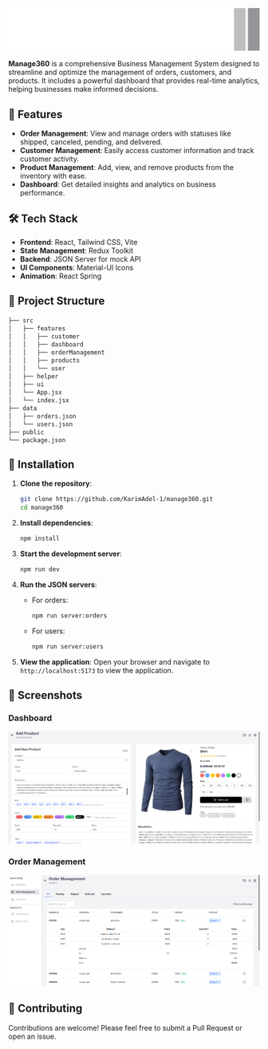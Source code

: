 
![Manage360_Logo](./public/manage360-logo.png)

**Manage360** is a comprehensive Business Management System designed to streamline and optimize the management of orders, customers, and products. It includes a powerful dashboard that provides real-time analytics, helping businesses make informed decisions.

## 🚀 Features

- **Order Management**: View and manage orders with statuses like shipped, canceled, pending, and delivered.
- **Customer Management**: Easily access customer information and track customer activity.
- **Product Management**: Add, view, and remove products from the inventory with ease.
- **Dashboard**: Get detailed insights and analytics on business performance.

## 🛠️ Tech Stack

- **Frontend**: React, Tailwind CSS, Vite
- **State Management**: Redux Toolkit
- **Backend**: JSON Server for mock API
- **UI Components**: Material-UI Icons
- **Animation**: React Spring

## 📂 Project Structure

```plaintext
├── src
│   ├── features
│   │   ├── customer
│   │   ├── dashboard
│   │   ├── orderManagement
│   │   ├── products
│   │   └── user
│   ├── helper
│   ├── ui
│   └── App.jsx
│   └── index.jsx
├── data
│   ├── orders.json
│   └── users.json
├── public
└── package.json
```

## 🔧 Installation

1. **Clone the repository**:
   ```bash
   git clone https://github.com/KarimAdel-1/manage360.git
   cd manage360
   ```

2. **Install dependencies**:
   ```bash
   npm install
   ```

3. **Start the development server**:
   ```bash
   npm run dev
   ```

4. **Run the JSON servers**:
   - For orders:
     ```bash
     npm run server:orders
     ```
   - For users:
     ```bash
     npm run server:users
     ```

5. **View the application**:
   Open your browser and navigate to `http://localhost:5173` to view the application.

## 📸 Screenshots

### Dashboard
![Dashboard Screenshot](./public/Add-New-Product-Screenshot.png)

### Order Management
![Orders Screenshot](./public/orderManagement-screenshot.png)

## 🤝 Contributing

Contributions are welcome! Please feel free to submit a Pull Request or open an issue.

